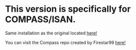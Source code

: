 # This version is specifically for COMPASS/ISAN.

Same installation as the original located [here!](../Waypoint%20System/README.md)

You can visit the Compass repo created by Firestar99 [here!](https://gitlab.com/Firestar99/yolol/-/tree/master/src/compass)
